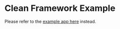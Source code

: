 # Clean Framework Example

Please refer to the [example app here](https://github.com/AcmeSoftwareLLC/clean_framework/tree/main/packages/clean_framework/example) instead.

